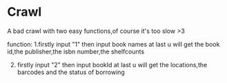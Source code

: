 # Crawl

A bad crawl with two easy functions,of course it's too slow >3

function:
1.firstly input "1"
  then input book names 
  at last u will get the book id,the publisher,the isbn number,the shelfcounts

2. firstly input "2"
   then input bookId 
   at last u will get the locations,the barcodes and the status of borrowing

